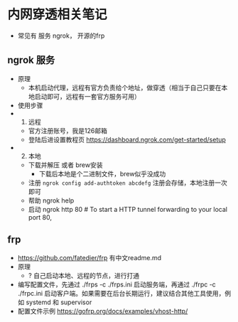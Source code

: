 # 内网穿透相关笔记
- 常见有 服务 ngrok， 开源的frp

## ngrok 服务
- 原理
  - 本机启动代理，远程有官方负责给个地址，做穿透（相当于自己只要在本地启动即可，远程有一套官方服务可用）
- 使用步骤
- 1. 远程
  - 官方注册账号，我是126邮箱
  - 登陆后进设置教程页 https://dashboard.ngrok.com/get-started/setup
- 2. 本地
  - 下载并解压 或者 brew安装
    - 下载后本地是个二进制文件，brew似乎没成功
  - 注册 ```ngrok config add-authtoken abcdefg``` 注册会存储，本地注册一次即可
  - 帮助 ngrok help
  - 启动 ngrok http 80 # To start a HTTP tunnel forwarding to your local port 80,

## frp
- https://github.com/fatedier/frp 有中文readme.md
- 原理
  - ? 自己启动本地、远程的节点，进行打通
- 编写配置文件，先通过 ./frps -c ./frps.ini 启动服务端，再通过 ./frpc -c ./frpc.ini 启动客户端。如果需要在后台长期运行，建议结合其他工具使用，例如 systemd 和 supervisor
- 配置文件示例 https://gofrp.org/docs/examples/vhost-http/
